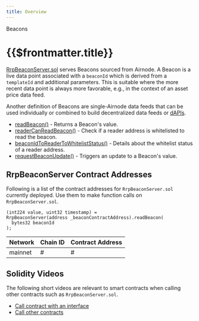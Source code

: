 ```yaml
---
title: Overview
---
```


<TitleSpan>Beacons</TitleSpan>

# {{$frontmatter.title}}

[RrpBeaconServer.sol](https://github.com/api3dao/airnode/blob/master/packages/airnode-protocol/contracts/rrp/requesters/RrpBeaconServer.sol)
serves Beacons sourced from Airnode. A Beacon is a live data point associated
with a `beaconId` which is derived from a `templateId` and additional
parameters. This is suitable where the more recent data point is always more
favorable, e.g., in the context of an asset price data feed.

Another definition of Beacons are single-Airnode data feeds that can be used
individually or combined to build decentralized data feeds or
[dAPIs](../#dapis-building-on-beacons).

- [readBeacon()](./read-beacon.md) - Returns a Beacon's value.
- [readerCanReadBeacon()](./reader-can-read-beacon.md) - Check if a reader
  address is whitelisted to read the beacon.
- [beaconIdToReaderToWhitelistStatus()](./beaconid-reader-whiteliststatus.md) -
  Details about the whitelist status of a reader address.
- [requestBeaconUpdate()](./request-beacon-update.md) - Triggers an update to a
  Beacon's value.

## RrpBeaconServer Contract Addresses

Following is a list of the contract addresses for `RrpBeaconServer.sol`
currently deployed. Use them to make function calls on `RrpBeaconServer.sol`.

```solidity
(int224 value, uint32 timestamp) =
RrpBeaconServer(address _beaconContractAddress).readBeacon(
  bytes32 beaconId
);
```

| Network | Chain ID | Contract Address |
| ------- | -------- | ---------------- |
| mainnet | #        | #                |

## Solidity Videos

The following short videos are relevant to smart contracts when calling other
contracts such as `RrpBeaconServer.sol`.

- [Call contract with an interface](https://www.youtube.com/watch?v=tbjyc-VQaQo)
- [Call other contracts](https://www.youtube.com/watch?v=6aQErpWPLbk)
